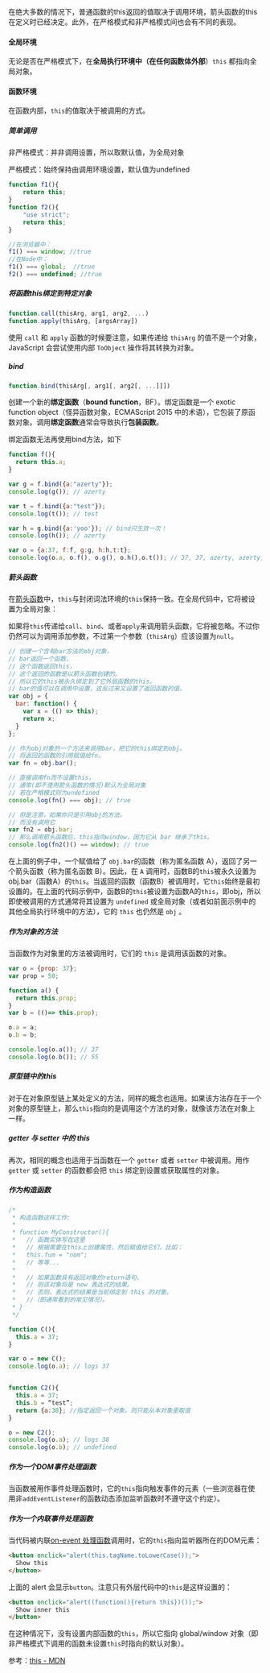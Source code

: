 在绝大多数的情况下，普通函数的this返回的值取决于调用环境，箭头函数的this在定义时已经决定。此外，在严格模式和非严格模式间也会有不同的表现。



#### 全局环境

无论是否在严格模式下，在**全局执行环境中（在任何函数体外部**）`this` 都指向全局对象。



#### 函数环境

在函数内部，`this`的值取决于被调用的方式。

##### 简单调用

非严格模式：并非调用设置，所以取默认值，为全局对象

严格模式：始终保持由调用环境设置，默认值为undefined

```js
function f1(){
    return this;
}
function f2(){
    "use strict";
    return this;
}

//在浏览器中：
f1() === window; //true
//在Node中：
f1() === global;  //true
f2() === undefined; //true
```

##### 将函数this绑定到特定对象

```js
function.call(thisArg, arg1, arg2, ...)
function.apply(thisArg, [argsArray])
```

使用 `call` 和 `apply` 函数的时候要注意，如果传递给 `thisArg` 的值不是一个对象，JavaScript 会尝试使用内部 `ToObject` 操作将其转换为对象。

##### bind

```js
function.bind(thisArg[, arg1[, arg2[, ...]]])
```

创建一个新的**绑定函数**（**bound function**，BF）。绑定函数是一个 exotic function object（怪异函数对象，ECMAScript 2015 中的术语），它包装了原函数对象。调用**绑定函数**通常会导致执行**包装函数**。

绑定函数无法再使用bind方法，如下

```js
function f(){
  return this.a;
}

var g = f.bind({a:"azerty"});
console.log(g()); // azerty

var t = f.bind({a:"test"});
console.log(t()); // test

var h = g.bind({a:'yoo'}); // bind只生效一次！
console.log(h()); // azerty

var o = {a:37, f:f, g:g, h:h,t:t};
console.log(o.a, o.f(), o.g(), o.h(),o.t()); // 37, 37, azerty, azerty, test
```



##### 箭头函数

在[箭头函数](https://developer.mozilla.org/zh-CN/docs/Web/JavaScript/Reference/Functions/Arrow_functions)中，`this`与封闭词法环境的`this`保持一致。在全局代码中，它将被设置为全局对象：

如果将`this`传递给`call`、`bind`、或者`apply`来调用箭头函数，它将被忽略。不过你仍然可以为调用添加参数，不过第一个参数（`thisArg`）应该设置为`null`。

```js
// 创建一个含有bar方法的obj对象，
// bar返回一个函数，
// 这个函数返回this，
// 这个返回的函数是以箭头函数创建的，
// 所以它的this被永久绑定到了它外层函数的this。
// bar的值可以在调用中设置，这反过来又设置了返回函数的值。
var obj = {
  bar: function() {
    var x = (() => this);
    return x;
  }
};

// 作为obj对象的一个方法来调用bar，把它的this绑定到obj。
// 将返回的函数的引用赋值给fn。
var fn = obj.bar();

// 直接调用fn而不设置this，
// 通常(即不使用箭头函数的情况)默认为全局对象
// 若在严格模式则为undefined
console.log(fn() === obj); // true

// 但是注意，如果你只是引用obj的方法，
// 而没有调用它
var fn2 = obj.bar;
// 那么调用箭头函数后，this指向window，因为它从 bar 继承了this。
console.log(fn2()() == window); // true
```

在上面的例子中，一个赋值给了 `obj.bar`的函数（称为匿名函数 A），返回了另一个箭头函数（称为匿名函数 B）。因此，在 `A` 调用时，函数B的`this`被永久设置为obj.bar（函数A）的`this`。当返回的函数（函数B）被调用时，它`this`始终是最初设置的。在上面的代码示例中，函数B的`this`被设置为函数A的`this`，即obj，所以即使被调用的方式通常将其设置为 `undefined` 或全局对象（或者如前面示例中的其他全局执行环境中的方法），它的 `this` 也仍然是 `obj` 。



##### 作为对象的方法

当函数作为对象里的方法被调用时，它们的 `this` 是调用该函数的对象。

```js
var o = {prop: 37};
var prop = 50;

function a() {
  return this.prop;
}
var b = (()=> this.prop);

o.a = a;
o.b = b;

console.log(o.a()); // 37
console.log(o.b()); // 55
```



##### 原型链中的this

对于在对象原型链上某处定义的方法，同样的概念也适用。如果该方法存在于一个对象的原型链上，那么`this`指向的是调用这个方法的对象，就像该方法在对象上一样。



##### getter 与 setter 中的 this

再次，相同的概念也适用于当函数在一个 `getter` 或者 `setter` 中被调用。用作 `getter` 或 `setter` 的函数都会把 `this` 绑定到设置或获取属性的对象。



##### 作为构造函数

```js
/*
 * 构造函数这样工作:
 *
 * function MyConstructor(){
 *   // 函数实体写在这里
 *   // 根据需要在this上创建属性，然后赋值给它们，比如：
 *   this.fum = "nom";
 *   // 等等...
 *
 *   // 如果函数具有返回对象的return语句，
 *   // 则该对象将是 new 表达式的结果。 
 *   // 否则，表达式的结果是当前绑定到 this 的对象。
 *   //（即通常看到的常见情况）。
 * }
 */

function C(){
  this.a = 37;
}

var o = new C();
console.log(o.a); // logs 37


function C2(){
  this.a = 37;
  this.b = “test”;
  return {a:38}; //指定返回一个对象，则只能从本对象里取值
}

o = new C2();
console.log(o.a); // logs 38
console.log(o.b); // undefined
```



##### 作为一个DOM事件处理函数

当函数被用作事件处理函数时，它的`this`指向触发事件的元素（一些浏览器在使用非`addEventListener`的函数动态添加监听函数时不遵守这个约定）。



##### 作为一个内联事件处理函数

当代码被内联[on-event 处理函数](https://developer.mozilla.org/zh-CN/docs/Web/Guide/Events/Event_handlers)调用时，它的`this`指向监听器所在的DOM元素：

```html
<button onclick="alert(this.tagName.toLowerCase());">
  Show this
</button>
```

上面的 alert 会显示`button`。注意只有外层代码中的`this`是这样设置的：

```html
<button onclick="alert((function(){return this})());">
  Show inner this
</button>
```

在这种情况下，没有设置内部函数的`this`，所以它指向 global/window 对象（即非严格模式下调用的函数未设置`this`时指向的默认对象）。





参考：[this - MDN](https://developer.mozilla.org/zh-CN/docs/Web/JavaScript/Reference/Operators/this)



